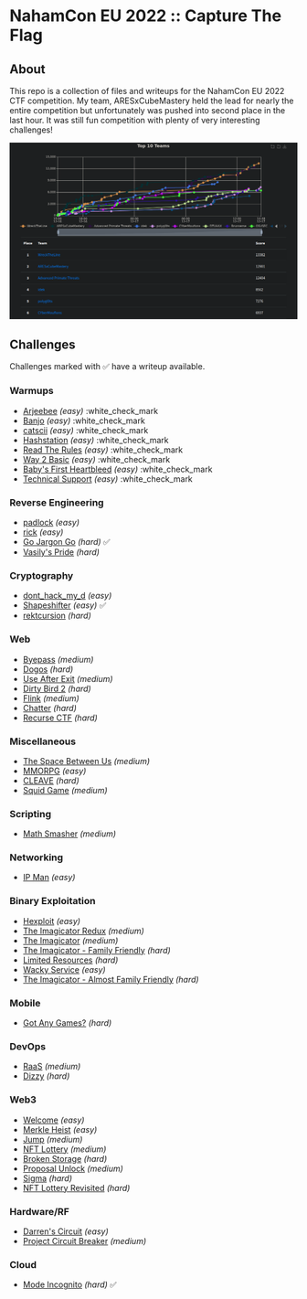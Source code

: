 # NahamCon EU 2022 :: Capture The Flag

## About

This repo is a collection of files and writeups for the NahamCon EU 2022 CTF competition. My team, ARESxCubeMastery held the lead for nearly the entire competition but unfortunately was pushed into second place in the last hour. It was still fun competition with plenty of very interesting challenges!

![scoreboard](images/scores.png)

## Challenges

Challenges marked with :white_check_mark: have a writeup available.

### Warmups

* [Arjeebee](challenges/Warmups/arjeebee/) <em>(easy)</em> :white_check_mark
* [Banjo](challenges/Warmups/banjo/) <em>(easy)</em> :white_check_mark
* [catscii](challenges/Warmups/catscii/) <em>(easy)</em> :white_check_mark
* [Hashstation](challenges/Warmups/hashstation/) <em>(easy)</em> :white_check_mark
* [Read The Rules](challenges/Warmups/read-the-rules/) <em>(easy)</em> :white_check_mark
* [Way 2 Basic](challenges/Warmups/way-2-basic/) <em>(easy)</em> :white_check_mark
* [Baby's First Heartbleed](challenges/Warmups/babys-first-heartbleed/) <em>(easy)</em> :white_check_mark
* [Technical Support](challenges/Warmups/technical-support/) <em>(easy)</em> :white_check_mark
### Reverse Engineering

* [padlock](challenges/ReverseEngineering/padlock/) <em>(easy)</em>
* [rick](challenges/ReverseEngineering/rick/) <em>(easy)</em>
* [Go Jargon Go](challenges/ReverseEngineering/go-jargon-go/) <em>(hard)</em>  :white_check_mark:
* [Vasily's Pride](challenges/ReverseEngineering/vasilys-pride/) <em>(hard)</em>
### Cryptography

* [dont_hack_my_d](challenges/Cryptography/donthackmyd/) <em>(easy)</em>
* [Shapeshifter](challenges/Cryptography/shapeshifter/) <em>(easy)</em> :white_check_mark:
* [rektcursion](challenges/Cryptography/rektcursion/) <em>(hard)</em>
### Web

* [Byepass](challenges/Web/byepass/) <em>(medium)</em>
* [Dogos](challenges/Web/dogos/) <em>(hard)</em>
* [Use After Exit](challenges/Web/use-after-exit/) <em>(medium)</em>
* [Dirty Bird 2](challenges/Web/dirty-bird-2/) <em>(hard)</em>
* [Flink](challenges/Web/flink/) <em>(medium)</em>
* [Chatter](challenges/Web/chatter/) <em>(hard)</em>
* [Recurse CTF](challenges/Web/recurse-ctf/) <em>(hard)</em>
### Miscellaneous

* [The Space Between Us](challenges/Miscellaneous/the-space-between-us/) <em>(medium)</em>
* [MMORPG](challenges/Miscellaneous/mmorpg/) <em>(easy)</em>
* [CLEAVE](challenges/Miscellaneous/cleave/) <em>(hard)</em>
* [Squid Game](challenges/Miscellaneous/squid-game/) <em>(medium)</em>
### Scripting

* [Math Smasher](challenges/Scripting/math-smasher/) <em>(medium)</em>
### Networking

* [IP Man](challenges/Networking/ip-man/) <em>(easy)</em>
### Binary Exploitation

* [Hexploit](challenges/BinaryExploitation/hexploit/) <em>(easy)</em>
* [The Imagicator Redux](challenges/BinaryExploitation/the-imagicator-redux/) <em>(medium)</em>
* [The Imagicator](challenges/BinaryExploitation/the-imagicator/) <em>(medium)</em>
* [The Imagicator - Family Friendly](challenges/BinaryExploitation/the-imagicator-family-friendly/) <em>(hard)</em>
* [Limited Resources](challenges/BinaryExploitation/limited-resources/) <em>(hard)</em>
* [Wacky Service](challenges/BinaryExploitation/wacky-service/) <em>(easy)</em>
* [The Imagicator - Almost Family Friendly](challenges/BinaryExploitation/the-imagicator-almost-family-friendly/) <em>(hard)</em>
### Mobile

* [Got Any Games?](challenges/Mobile/got-any-games/) <em>(hard)</em>
### DevOps

* [RaaS](challenges/DevOps/raas/) <em>(medium)</em>
* [Dizzy](challenges/DevOps/dizzy/) <em>(hard)</em>
### Web3

* [Welcome](challenges/Web3/welcome/) <em>(easy)</em>
* [Merkle Heist](challenges/Web3/merkle-heist/) <em>(easy)</em>
* [Jump](challenges/Web3/jump/) <em>(medium)</em>
* [NFT Lottery](challenges/Web3/nft-lottery/) <em>(medium)</em>
* [Broken Storage](challenges/Web3/broken-storage/) <em>(hard)</em>
* [Proposal Unlock](challenges/Web3/proposal-unlock/) <em>(medium)</em>
* [Sigma](challenges/Web3/sigma/) <em>(hard)</em>
* [NFT Lottery Revisited](challenges/Web3/nft-lottery-revisited/) <em>(hard)</em>
### Hardware/RF

* [Darren's Circuit](challenges/Hardware/RF/darrens-circuit/) <em>(easy)</em>
* [Project Circuit Breaker](challenges/Hardware/RF/project-circuit-breaker/) <em>(medium)</em>
### Cloud

* [Mode Incognito](challenges/Cloud/mode-incognito/) <em>(hard)</em> :white_check_mark:

